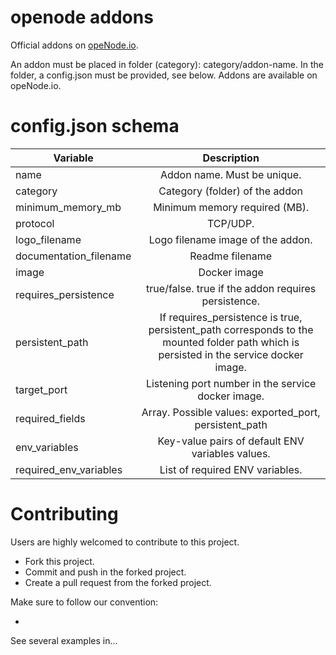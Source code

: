# openode addons

Official addons on [opeNode.io](https://www.openode.io/).

An addon must be placed in folder (category): category/addon-name. In the folder, a config.json must be provided, see below.
Addons are available on opeNode.io.

# config.json schema

| Variable        | Description |
| ------------- |:-------------:|
|  name     | Addon name. Must be unique. |
|  category     | Category (folder) of the addon |
| minimum\_memory\_mb | Minimum memory required (MB). |
| protocol | TCP/UDP. |
| logo\_filename | Logo filename image of the addon. |
| documentation\_filename | Readme filename |
| image | Docker image |
| requires\_persistence | true/false. true if the addon requires persistence. |
| persistent\_path | If requires\_persistence is true, persistent\_path corresponds to the mounted folder path which is persisted in the service docker image. |
| target\_port | Listening port number in the service docker image. |
| required\_fields | Array. Possible values: exported\_port, persistent\_path |
| env\_variables | Key-value pairs of default ENV variables values. |
| required\_env\_variables | List of required ENV variables. |

# Contributing

Users are highly welcomed to contribute to this project. 

* Fork this project.
* Commit and push in the forked project.
* Create a pull request from the forked project.

Make sure to follow our convention:

* 

See several examples in...
